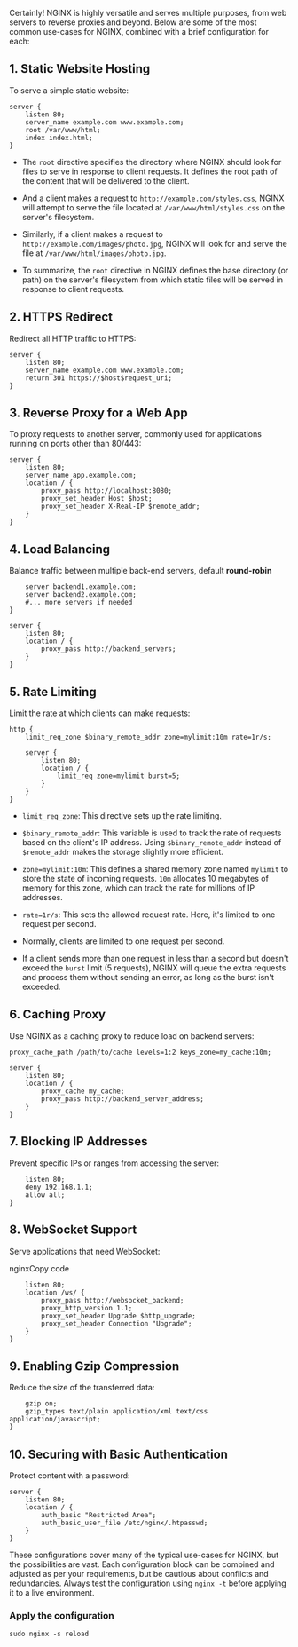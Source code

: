 
Certainly! NGINX is highly versatile and serves multiple purposes, from web servers to reverse proxies and beyond. Below are some of the most common use-cases for NGINX, combined with a brief configuration for each:

## 1. **Static Website Hosting**

To serve a simple static website:


```
server {
    listen 80;
    server_name example.com www.example.com;
    root /var/www/html;
    index index.html;
}
```
- The `root` directive specifies the directory where NGINX should look for files to serve in response to client requests. It defines the root path of the content that will be delivered to the client. 
- And a client makes a request to `http://example.com/styles.css`, NGINX will attempt to serve the file located at `/var/www/html/styles.css` on the server's filesystem.

- Similarly, if a client makes a request to `http://example.com/images/photo.jpg`, NGINX will look for and serve the file at `/var/www/html/images/photo.jpg`.

- To summarize, the `root` directive in NGINX defines the base directory (or path) on the server's filesystem from which static files will be served in response to client requests.

## 2. **HTTPS Redirect**

Redirect all HTTP traffic to HTTPS:

```
server {
    listen 80;
    server_name example.com www.example.com;
    return 301 https://$host$request_uri;
}
``` 

## 3. **Reverse Proxy for a Web App**

To proxy requests to another server, commonly used for applications running on ports other than 80/443:


```
server {
    listen 80;
    server_name app.example.com;
    location / {
        proxy_pass http://localhost:8080;
        proxy_set_header Host $host;
        proxy_set_header X-Real-IP $remote_addr;
    }
}
```

## 4. **Load Balancing**

Balance traffic between multiple back-end servers, default **round-robin**

```upstream backend_servers {
    server backend1.example.com;
    server backend2.example.com;
    #... more servers if needed
}

server {
    listen 80;
    location / {
        proxy_pass http://backend_servers;
    }
}
```

## 5. **Rate Limiting**

Limit the rate at which clients can make requests:

```
http {
    limit_req_zone $binary_remote_addr zone=mylimit:10m rate=1r/s;

    server {
        listen 80;
        location / {
            limit_req zone=mylimit burst=5;
        }
    }
}
```

-   `limit_req_zone`: This directive sets up the rate limiting.
    
-   `$binary_remote_addr`: This variable is used to track the rate of requests based on the client's IP address. Using `$binary_remote_addr` instead of `$remote_addr` makes the storage slightly more efficient.
    
-   `zone=mylimit:10m`: This defines a shared memory zone named `mylimit` to store the state of incoming requests. `10m` allocates 10 megabytes of memory for this zone, which can track the rate for millions of IP addresses.
    
-   `rate=1r/s`: This sets the allowed request rate. Here, it's limited to one request per second.
-   Normally, clients are limited to one request per second.
-   If a client sends more than one request in less than a second but doesn't exceed the `burst` limit (5 requests), NGINX will queue the extra requests and process them without sending an error, as long as the burst isn't exceeded.

## 6. **Caching Proxy**

Use NGINX as a caching proxy to reduce load on backend servers:

```
proxy_cache_path /path/to/cache levels=1:2 keys_zone=my_cache:10m;

server {
    listen 80;
    location / {
        proxy_cache my_cache;
        proxy_pass http://backend_server_address;
    }
}
``` 

## 7. **Blocking IP Addresses**

Prevent specific IPs or ranges from accessing the server:


```server {
    listen 80;
    deny 192.168.1.1;
    allow all;
}
```

## 8. **WebSocket Support**

Serve applications that need WebSocket:

nginxCopy code

```server {
    listen 80;
    location /ws/ {
        proxy_pass http://websocket_backend;
        proxy_http_version 1.1;
        proxy_set_header Upgrade $http_upgrade;
        proxy_set_header Connection "Upgrade";
    }
}
``` 

## 9. **Enabling Gzip Compression**

Reduce the size of the transferred data:

```http {
    gzip on;
    gzip_types text/plain application/xml text/css application/javascript;
}
``` 

## 10. **Securing with Basic Authentication**

Protect content with a password:
```
server {
    listen 80;
    location / {
        auth_basic "Restricted Area";
        auth_basic_user_file /etc/nginx/.htpasswd;
    }
}
``` 

These configurations cover many of the typical use-cases for NGINX, but the possibilities are vast. Each configuration block can be combined and adjusted as per your requirements, but be cautious about conflicts and redundancies. Always test the configuration using `nginx -t` before applying it to a live environment.

### Apply the configuration
```
sudo nginx -s reload
```
